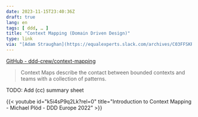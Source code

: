 ```yaml
---
date: 2023-11-15T23:40:36Z
draft: true
lang: en
tags: [ ddd, … ]
title: "Context Mapping (Domain Driven Design)"
type: link
via: "[Adam Straughan](https://equalexperts.slack.com/archives/C03FFSKR9PU/p1700044312884059)"
---
```


[GitHub - ddd-crew/context-mapping](https://github.com/ddd-crew/context-mapping)

> Context Maps describe the contact between bounded contexts and teams with a collection of patterns.

TODO: Add (cc) summary sheet

{{< youtube id="k5i4sP9q2Lk?rel=0" title="Introduction to Context Mapping - Michael Plöd - DDD Europe 2022" >}}
